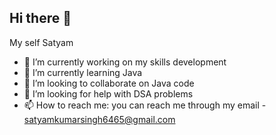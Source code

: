 ## Hi there 👋
My self Satyam 
- 🔭 I’m currently working on my skills development 
- 🌱 I’m currently learning Java 
- 👯 I’m looking to collaborate on Java code
- 🤔 I’m looking for help with DSA problems
- 📫 How to reach me: you can reach me through my email - satyamkumarsingh6465@gmail.com

<!--
**satyamkumarsingh1/satyamkumarsingh1** is a ✨ _special_ ✨ repository because its `README.md` (this file) appears on your GitHub profile.

Here are some ideas to get you started:

- 🔭 I’m currently working on my skills development 
- 🌱 I’m currently learning Java 
- 👯 I’m looking to collaborate on Java code
- 🤔 I’m looking for help with DSA problems
- 📫 How to reach me: you can reach me through my email - satyamkumarsingh6465@gmail.com
-->
